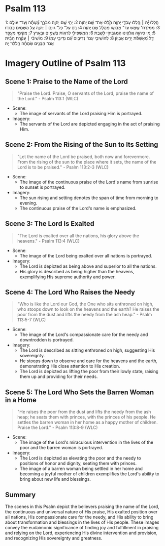 # Psalm 113
1: הַ֥לְלוּ יָ֨הּ ׀ הַ֭לְלוּ עַבְדֵ֣י יְהוָ֑ה הֽ͏ַ֝לְלוּ אֶת־ שֵׁ֥ם יְהוָֽה׃
2: יְהִ֤י שֵׁ֣ם יְהוָ֣ה מְבֹרָ֑ךְ מֵֽ֝עַתָּ֗ה וְעַד־ עוֹלָֽם׃
3: מִמִּזְרַח־ שֶׁ֥מֶשׁ עַד־ מְבוֹא֑וֹ מְ֝הֻלָּ֗ל שֵׁ֣ם יְהוָֽה׃
4: רָ֖ם עַל־ כָּל־ גּוֹיִ֥ם ׀ יְהוָ֑ה עַ֖ל הַשָּׁמַ֣יִם כְּבוֹדֽוֹ׃
5: מִ֭י כַּיהוָ֣ה אֱלֹהֵ֑ינוּ הַֽמַּגְבִּיהִ֥י לָשָֽׁבֶת׃
6: הַֽמַּשְׁפִּילִ֥י לִרְא֑וֹת בַּשָּׁמַ֥יִם וּבָאָֽרֶץ׃
7: מְקִֽימִ֣י מֵעָפָ֣ר דָּ֑ל מֵֽ֝אַשְׁפֹּ֗ת יָרִ֥ים אֶבְיֽוֹן׃
8: לְהוֹשִׁיבִ֥י עִם־ נְדִיבִ֑ים עִ֝֗ם נְדִיבֵ֥י עַמּֽוֹ׃
9: מֽוֹשִׁיבִ֨י ׀ עֲקֶ֬רֶת הַבַּ֗יִת אֵֽם־ הַבָּנִ֥ים שְׂמֵחָ֗ה הַֽלְלוּ־ יָֽהּ׃

# Imagery Outline of Psalm 113

## Scene 1: Praise to the Name of the Lord

> "Praise the Lord. Praise, O servants of the Lord, praise the name of the Lord." - Psalm 113:1 (WLC)

- Scene:
  - The image of servants of the Lord praising Him is portrayed.
- Imagery:
  - The servants of the Lord are depicted engaging in the act of praising Him.

## Scene 2: From the Rising of the Sun to Its Setting

> "Let the name of the Lord be praised, both now and forevermore. From the rising of the sun to the place where it sets, the name of the Lord is to be praised." - Psalm 113:2-3 (WLC)

- Scene:
  - The image of the continuous praise of the Lord's name from sunrise to sunset is portrayed.
- Imagery:
  - The sun rising and setting denotes the span of time from morning to evening.
  - The continuous praise of the Lord's name is emphasized.

## Scene 3: The Lord Is Exalted

> "The Lord is exalted over all the nations, his glory above the heavens." - Psalm 113:4 (WLC)

- Scene:
  - The image of the Lord being exalted over all nations is portrayed.
- Imagery:
  - The Lord is depicted as being above and superior to all the nations.
  - His glory is described as being higher than the heavens, exemplifying His supreme authority and power.

## Scene 4: The Lord Who Raises the Needy

> "Who is like the Lord our God, the One who sits enthroned on high, who stoops down to look on the heavens and the earth? He raises the poor from the dust and lifts the needy from the ash heap." - Psalm 113:5-7 (WLC)

- Scene:
  - The image of the Lord's compassionate care for the needy and downtrodden is portrayed.
- Imagery:
  - The Lord is described as sitting enthroned on high, suggesting His sovereignty.
  - He stoops down to observe and care for the heavens and the earth, demonstrating His close attention to His creation.
  - The Lord is depicted as lifting the poor from their lowly state, raising them up and providing for their needs.

## Scene 5: The Lord Who Sets the Barren Woman in a Home

> "He raises the poor from the dust and lifts the needy from the ash heap; he seats them with princes, with the princes of his people. He settles the barren woman in her home as a happy mother of children. Praise the Lord." - Psalm 113:8-9 (WLC)

- Scene:
  - The image of the Lord's miraculous intervention in the lives of the poor and the barren woman is portrayed.
- Imagery:
  - The Lord is depicted as elevating the poor and the needy to positions of honor and dignity, seating them with princes.
  - The image of a barren woman being settled in her home and becoming a joyful mother of children exemplifies the Lord's ability to bring about new life and blessings.

## Summary

The scenes in this Psalm depict the believers praising the name of the Lord, the continuous and universal nature of His praise, His exalted position over all nations, His compassionate care for the needy, and His ability to bring about transformation and blessings in the lives of His people. These images convey the eudaimonic significance of finding joy and fulfillment in praising and relying on the Lord, experiencing His divine intervention and provision, and recognizing His sovereignty and greatness.
